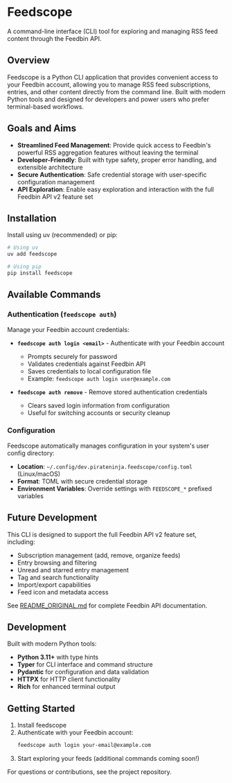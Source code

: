 # Feedscope

A command-line interface (CLI) tool for exploring and managing RSS feed content through the Feedbin API.

## Overview

Feedscope is a Python CLI application that provides convenient access to your Feedbin account, allowing you to manage RSS feed subscriptions, entries, and other content directly from the command line. Built with modern Python tools and designed for developers and power users who prefer terminal-based workflows.

## Goals and Aims

- **Streamlined Feed Management**: Provide quick access to Feedbin's powerful RSS aggregation features without leaving the terminal
- **Developer-Friendly**: Built with type safety, proper error handling, and extensible architecture
- **Secure Authentication**: Safe credential storage with user-specific configuration management
- **API Exploration**: Enable easy exploration and interaction with the full Feedbin API v2 feature set

## Installation

Install using uv (recommended) or pip:

```bash
# Using uv
uv add feedscope

# Using pip
pip install feedscope
```

## Available Commands

### Authentication (`feedscope auth`)

Manage your Feedbin account credentials:

- **`feedscope auth login <email>`** - Authenticate with your Feedbin account
  - Prompts securely for password
  - Validates credentials against Feedbin API
  - Saves credentials to local configuration file
  - Example: `feedscope auth login user@example.com`

- **`feedscope auth remove`** - Remove stored authentication credentials
  - Clears saved login information from configuration
  - Useful for switching accounts or security cleanup

### Configuration

Feedscope automatically manages configuration in your system's user config directory:
- **Location**: `~/.config/dev.pirateninja.feedscope/config.toml` (Linux/macOS)
- **Format**: TOML with secure credential storage
- **Environment Variables**: Override settings with `FEEDSCOPE_*` prefixed variables

## Future Development

This CLI is designed to support the full Feedbin API v2 feature set, including:

- Subscription management (add, remove, organize feeds)
- Entry browsing and filtering
- Unread and starred entry management
- Tag and search functionality
- Import/export capabilities
- Feed icon and metadata access

See [README_ORIGINAL.md](README_ORIGINAL.md) for complete Feedbin API documentation.

## Development

Built with modern Python tools:
- **Python 3.11+** with type hints
- **Typer** for CLI interface and command structure
- **Pydantic** for configuration and data validation
- **HTTPX** for HTTP client functionality
- **Rich** for enhanced terminal output

## Getting Started

1. Install feedscope
2. Authenticate with your Feedbin account:
   ```bash
   feedscope auth login your-email@example.com
   ```
3. Start exploring your feeds (additional commands coming soon!)

For questions or contributions, see the project repository.
